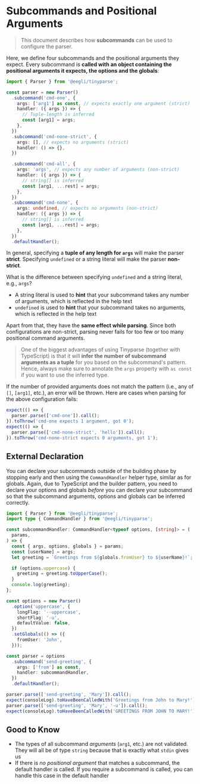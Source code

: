 # Subcommands and Positional Arguments

> This document describes how **subcommands** can be used to configure the parser.

Here, we define four subcommands and the positional arguments they expect. Every subcommand is **called with an object containing the positional arguments it expects, the options and the globals**:

```ts
import { Parser } from '@eegli/tinyparse';

const parser = new Parser()
  .subcommand('cmd-one', {
    args: ['arg1'] as const, // expects exactly one argument (strict)
    handler: ({ args }) => {
      // Tuple-length is inferred
      const [arg1] = args;
    },
  })
  .subcommand('cmd-none-strict', {
    args: [], // expects no arguments (strict)
    handler: () => {},
  })

  .subcommand('cmd-all', {
    args: 'args', // expects any number of arguments (non-strict)
    handler: ({ args }) => {
      // string[] is inferred
      const [arg1, ...rest] = args;
    },
  })
  .subcommand('cmd-none', {
    args: undefined, // expects no arguments (non-strict)
    handler: ({ args }) => {
      // string[] is inferred
      const [arg1, ...rest] = args;
    },
  })
  .defaultHandler();
```

In general, specifying a **tuple of any length for `args`** will make the parser **strict**. Specifying `undefined` or a string literal will make the parser **non-strict**.

What is the difference between specifying `undefined` and a string literal, e.g., `args`?

- A string literal is used to **hint** that your subcommand takes any number of arguments, which is reflected in the help text
- `undefined` is used to **hint** that your subcommand takes no arguments, which is reflected in the help text

Apart from that, they have the **same effect while parsing**. Since both configurations are non-strict, parsing never fails for too few or too many positional command arguments.

> One of the biggest advantages of using Tinyparse (together with TypeScript) is that it will **infer the number of subcommand arguments as a tuple** for you based on the subcommand's pattern. Hence, always make sure to annotate the `args` property with `as const` if you want to use the inferred type.

If the number of provided arguments does not match the pattern (i.e., any of `[]`, `[arg1]`, etc.), an error will be thrown. Here are cases when parsing for the above configuration fails:

```ts
expect(() => {
  parser.parse(['cmd-one']).call();
}).toThrow('cmd-one expects 1 argument, got 0');
expect(() => {
  parser.parse(['cmd-none-strict', 'hello']).call();
}).toThrow('cmd-none-strict expects 0 arguments, got 1');
```

## External Declaration

You can declare your subcommands outside of the building phase by stopping early and then using the `CommandHandler` helper type, similar as for globals. Again, due to TypeScript and the builder pattern, you need to declare your options and globals _before_ you can declare your subcommand so that the subcommand arguments, options and globals can be inferred correctly.

```ts
import { Parser } from '@eegli/tinyparse';
import type { CommandHandler } from '@eegli/tinyparse';

const subcommandHandler: CommandHandler<typeof options, [string]> = (
  params,
) => {
  const { args, options, globals } = params;
  const [userName] = args;
  let greeting = `Greetings from ${globals.fromUser} to ${userName}!`;

  if (options.uppercase) {
    greeting = greeting.toUpperCase();
  }
  console.log(greeting);
};

const options = new Parser()
  .option('uppercase', {
    longFlag: '--uppercase',
    shortFlag: '-u',
    defaultValue: false,
  })
  .setGlobals(() => ({
    fromUser: 'John',
  }));

const parser = options
  .subcommand('send-greeting', {
    args: ['from'] as const,
    handler: subcommandHandler,
  })
  .defaultHandler();

parser.parse(['send-greeting', 'Mary']).call();
expect(consoleLog).toHaveBeenCalledWith('Greetings from John to Mary!');
parser.parse(['send-greeting', 'Mary', '-u']).call();
expect(consoleLog).toHaveBeenCalledWith('GREETINGS FROM JOHN TO MARY!');
```

## Good to Know

- The types of all subcommand _arguments_ (`arg1`, etc.) are not validated. They will all be of type `string` because that is exactly what `stdin` gives us
- If there is _no positional argument_ that matches a subcommand, the default handler is called. If you require a subcommand is called, you can handle this case in the default handler
